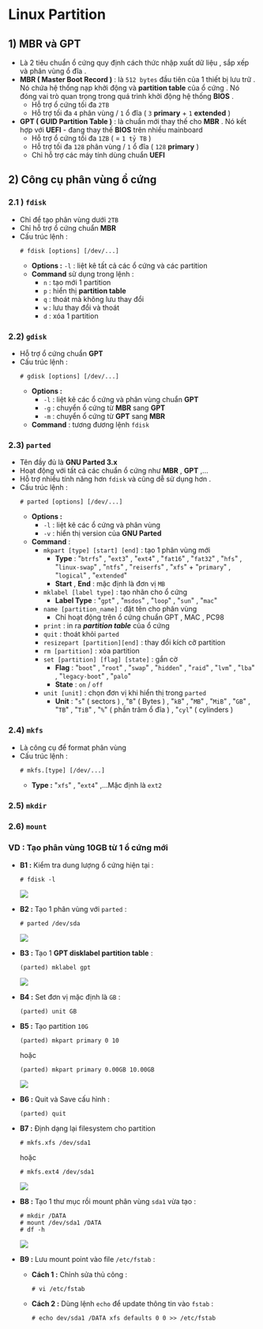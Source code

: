 # Linux Partition
## **1) MBR và GPT**
- Là 2 tiêu chuẩn ổ cứng quy định cách thức nhập xuất dữ liệu , sắp xếp và phân vùng ổ đĩa .
- **MBR ( Master Boot Record )** : là `512 bytes` đầu tiên của 1 thiết bị lưu trữ . Nó chứa hệ thống nạp khởi động và **partition table** của ổ cứng . Nó đóng vai trò quan trọng trong quá trình khởi động hệ thống **BIOS** .
    - Hỗ trợ ổ cứng tối đa `2TB` 
    - Hỗ trợ tối đa `4` phân vùng / `1` ổ đĩa ( `3` **primary** + `1` **extended** )
- **GPT ( GUID Partition Table )** : là chuẩn mới thay thế cho **MBR** . Nó kết hợp với **UEFI** - đang thay thế **BIOS** trên nhiều mainboard
    - Hỗ trợ ổ cứng tối đa `1ZB` ( = `1 tỷ TB` )
    - Hỗ trợ tối đa `128` phân vùng / `1` ổ đĩa ( `128` **primary** )
    - Chỉ hỗ trợ các máy tính dùng chuẩn **UEFI**
## **2) Công cụ phân vùng ổ cứng**
### **2.1 ) `fdisk`**
- Chỉ để tạo phân vùng dưới `2TB`
- Chỉ hỗ trợ ổ cứng chuẩn **MBR** 
- Cấu trúc lệnh :
    ```
    # fdisk [options] [/dev/...]
    ```
    - **Options :** `-l` : liệt kê tất cả các ổ cứng và các partition
    - **Command** sử dụng trong lệnh :
        - `n` : tạo mới 1 partition
        - `p` : hiển thị **partition table**
        - `q` : thoát mà không lưu thay đổi
        - `w` : lưu thay đổi và thoát
        - `d` : xóa 1 partition
### **2.2) `gdisk`**
- Hỗ trợ ổ cứng chuẩn **GPT**
- Cấu trúc lệnh :
    ```
    # gdisk [options] [/dev/...]
    ```
    - **Options :** 
        - `-l` : liệt kê các ổ cứng và phân vùng chuẩn **GPT**
        - `-g` : chuyển ổ cứng từ **MBR** sang **GPT**
        - `-m` : chuyển ổ cứng từ **GPT** sang **MBR**
    - **Command** : tương đương lệnh `fdisk`
### **2.3) `parted`**
- Tên đầy đủ là **GNU Parted 3.x**
- Hoạt động với tất cả các chuẩn ổ cứng như **MBR** , **GPT** ,...
- Hỗ trợ nhiều tính năng hơn `fdisk` và cũng dễ sử dụng hơn .
- Cấu trúc lệnh : 
    ```
    # parted [options] [/dev/...]
    ```
    - **Options :** 
        - `-l` : liệt kê các ổ cứng và phân vùng
        - `-v` : hiển thị version của **GNU Parted**
    - **Command** :
        - `mkpart [type] [start] [end]` : tạo 1 phân vùng mới
            - **Type** : "`btrfs`" , "`ext3`" , "`ext4`" , "`fat16`" , "`fat32`" , "`hfs`" , "`linux-swap`" , "`ntfs`" , "`reiserfs`" , "`xfs`" + "`primary`" , "`logical`" , "`extended`"
            - **Start** , **End** : mặc định là đơn vị `MB`
        - `mklabel [label type]` : tạo nhãn cho ổ cứng
            - **Label Type** : "`gpt`" , "`msdos`" , "`loop`" , "`sun`" , "`mac`"
        - `name [partition_name]` : đặt tên cho phân vùng
            - Chỉ hoạt động trên ổ cứng chuẩn GPT , MAC , PC98
        - `print` : in ra ***partition table*** của ổ cứng
        - `quit` : thoát khỏi `parted`
        - `resizepart [partition][end]` : thay đổi kích cỡ partition
        - `rm [partition]` : xóa partition
        - `set [partition] [flag] [state]` : gắn cờ
            - **Flag** : "`boot`" , "`root`" , "`swap`" , "`hidden`" , "`raid`" , "`lvm`" , "`lba`" , "`legacy-boot`" , "`palo`"
            - **State** : `on` / `off`
        - `unit [unit]` : chọn đơn vị khi hiển thị trong `parted`
            - **Unit** : "`s`" ( sectors ) , "`B`" ( Bytes ) , "`kB`" , "`MB`" , "`MiB`" , "`GB`" , "`TB`" , "`TiB`" , "`%`" ( phần trăm ổ đĩa ) , "`cyl`" ( cylinders )
### **2.4) `mkfs`**
- Là công cụ để format phân vùng
- Cấu trúc lệnh :
    ```
    # mkfs.[type] [/dev/...]
    ```
    - **Type :** "`xfs`" , "`ext4`" ,...Mặc định là `ext2`
### **2.5) `mkdir`**
### **2.6) `mount`**
### **VD : Tạo phân vùng 10GB từ 1 ổ cứng mới**
- **B1 :** Kiểm tra dung lượng ổ cứng hiện tại :
    ```
    # fdisk -l
    ```
    <img src=https://i.imgur.com/YclkWZG.png>
- **B2 :** Tạo 1 phân vùng với `parted` :
    ```
    # parted /dev/sda
    ```
    <img src=https://i.imgur.com/dnuPdEp.png>
- **B3 :** Tạo 1 **GPT disklabel partition table** :
    ```
    (parted) mklabel gpt
    ```
    <img src=https://i.imgur.com/qdrkaYZ.png>

- **B4 :** Set đơn vị mặc định là `GB` :
    ```
    (parted) unit GB
    ```
- **B5 :** Tạo partition `10G`
    ```
    (parted) mkpart primary 0 10
    ```
    hoặc 
    ```
    (parted) mkpart primary 0.00GB 10.00GB
    ```
    <img src=https://i.imgur.com/XQ14n67.png>
- **B6 :** Quit và Save cấu hình :
    ```
    (parted) quit
    ```
- **B7 :** Định dạng lại filesystem cho partition
    ```
    # mkfs.xfs /dev/sda1
    ```
    hoặc
    ```
    # mkfs.ext4 /dev/sda1
    ```
    <img src=https://i.imgur.com/lMQghwV.png>

- **B8 :** Tạo 1 thư mục rồi mount phân vùng `sda1` vừa tạo :
    ```
    # mkdir /DATA
    # mount /dev/sda1 /DATA
    # df -h
    ```
    <img src=https://i.imgur.com/gGXC2jR.png>

- **B9 :** Lưu mount point vào file `/etc/fstab` :
    - **Cách 1 :** Chỉnh sửa thủ công :
        ```
        # vi /etc/fstab
        ```
    - **Cách 2 :** Dùng lệnh `echo` để update thông tin vào `fstab` :
        ```
        # echo dev/sda1 /DATA xfs defaults 0 0 >> /etc/fstab
        ```


